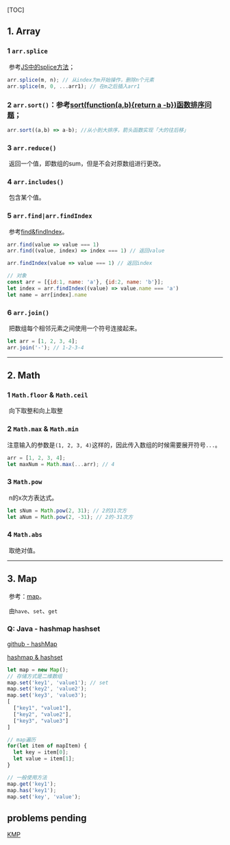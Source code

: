 [TOC]



## 1. Array

### 1 `arr.splice`

​	参考[JS中的splice方法](https://www.cnblogs.com/tian874540961/p/10246332.html)；

```js
arr.splice(m, n); // 从index为m开始操作，删除n个元素
arr.splice(m, 0, ...arr1); // 在m之后插入arr1
```

### 2 `arr.sort()`：参考[sort(function(a,b){return a -b})函数排序问题](https://blog.csdn.net/qq_43058026/article/details/104531495)；

```js
arr.sort((a,b) => a-b); //从小到大排序，箭头函数实现「大的往后移」
```

### 3 `arr.reduce()`

​	返回一个值，即数组的sum，但是不会对原数组进行更改。

### 4 `arr.includes()`

​	包含某个值。

### 5 `arr.find|arr.findIndex`

​	参考[find&findIndex](https://www.cnblogs.com/pwindy/p/13081171.html)。

```js
arr.find(value => value === 1)
arr.find((value, index) => index === 1) // 返回value

arr.findIndex(value => value === 1) // 返回index

// 对象
const arr = [{id:1, name: 'a'}, {id:2, name: 'b'}];
let index = arr.findIndex((value) => value.name === 'a')
let name = arr[index].name
```

### 6 `arr.join()`

​	把数组每个相邻元素之间使用一个符号连接起来。

```js
let arr = [1, 2, 3, 4];
arr.join('-'); // 1-2-3-4
```

****

## 2. Math

### 1 `Math.floor` & `Math.ceil`

​	向下取整和向上取整

### 2 `Math.max` & `Math.min`

​	注意输入的参数是`(1, 2, 3, 4)`这样的，因此传入数组的时候需要展开符号`...`。

```js
arr = [1, 2, 3, 4];
let maxNum = Math.max(...arr); // 4
```

### 3 `Math.pow`

​	n的x次方表达式。

```js
let sNum = Math.pow(2, 31); // 2的31次方
let aNum = Math.pow(2, -31); // 2的-31次方
```

### 4 `Math.abs`

​	取绝对值。

****

## 3. Map

​	参考：[map](https://www.cnblogs.com/yuer20180726/p/11387699.html)。

​	由`have`、`set`、`get`

### Q: Java - hashmap hashset

[github - hashMap](https://github.com/CyC2018/CS-Notes/blob/master/notes/Java%20%E5%AE%B9%E5%99%A8.md#%E9%80%82%E9%85%8D%E5%99%A8%E6%A8%A1%E5%BC%8F)

[hashmap & hashset](https://blog.csdn.net/woshiluoye9/article/details/56667810)

```js
let map = new Map();
// 存储方式是二维数组
map.set('key1', 'value1'); // set
map.set('key2', 'value2');
map.set('key3', 'value3');
[
  ["key1", "value1"],
  ["key2", "value2"],
  ["key3", "value3"]
]

// map遍历
for(let item of mapItem) {
  let key = item[0];
  let value = item[1];
}

// 一般使用方法
map.get('key1');
map.has('key1');
map.set('key', 'value');
```

## problems pending

[KMP](http://www.ruanyifeng.com/blog/2013/05/Knuth–Morris–Pratt_algorithm.html)

